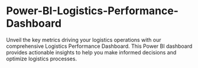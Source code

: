 # Power-BI-Logistics-Performance-Dashboard
Unveil the key metrics driving your logistics operations with our comprehensive Logistics Performance Dashboard. This Power BI dashboard provides actionable insights to help you make informed decisions and optimize logistics processes.

